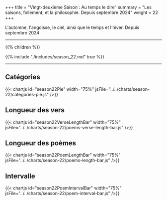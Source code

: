 +++
title = "Vingt-deuxième Saison : Au temps le dire"
summary = "Les saisons, follement, et la philosophie. Depuis septembre 2024"
weight = 22
+++

L'automne, l'angoisse, le ciel, ainsi que le temps et l'hiver. Depuis septembre 2024

---
{{% children  %}}

{{% include "./includes/season_22.md" true %}}

---
## Catégories
{{< chartjs id="season22Pie" width="75%" jsFile="../../charts/season-22/categories-pie.js" />}}
## Longueur des vers
{{< chartjs id="season22VerseLengthBar" width="75%" jsFile="../../charts/season-22/poems-verse-length-bar.js" />}}
## Longueur des poèmes
{{< chartjs id="season22PoemLengthBar" width="75%" jsFile="../../charts/season-22/poems-length-bar.js" />}}
## Intervalle
{{< chartjs id="season22PoemIntervalBar" width="75%" jsFile="../../charts/season-22/poem-interval-bar.js" />}}
